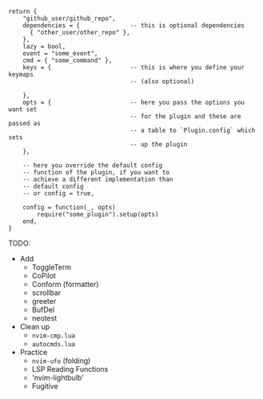 ```
return {
    "github_user/github_repo",
    dependencies = {              -- this is optional dependencies
      { "other_user/other_repo" },
    },
    lazy = bool,
    event = "some_event",
    cmd = { "some_command" },
    keys = {                      -- this is where you define your keymaps
                                  -- (also optional)

    },
    opts = {                      -- here you pass the options you want set
                                  -- for the plugin and these are passed as
                                  -- a table to `Plugin.config` which sets
                                  -- up the plugin
    },

    -- here you override the default config
    -- function of the plugin, if you want to
    -- achieve a different implementation than
    -- default config
    -- or config = true,

    config = function(_, opts)
        require("some_plugin").setup(opts)
    end,
}
```

TODO:
- Add
    - ToggleTerm
    - CoPilot
    - Conform (formatter)
    - scrollbar
    - greeter
    - BufDel
    - neotest
- Clean up
    - `nvim-cmp.lua`
    - `autocmds.lua`
- Practice
    - `nvim-ufo` (folding)
    - LSP Reading Functions
    - 'nvim-lightbulb'
    - Fugitive
